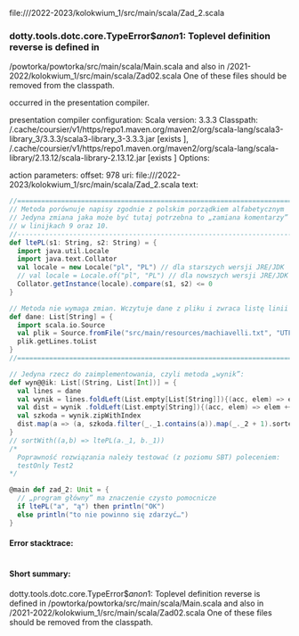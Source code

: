 file://<WORKSPACE>/2022-2023/kolokwium_1/src/main/scala/Zad_2.scala
### dotty.tools.dotc.core.TypeError$$anon$1: Toplevel definition reverse is defined in
  <WORKSPACE>/powtorka/powtorka/src/main/scala/Main.scala
and also in
  <WORKSPACE>/2021-2022/kolokwium_1/src/main/scala/Zad02.scala
One of these files should be removed from the classpath.

occurred in the presentation compiler.

presentation compiler configuration:
Scala version: 3.3.3
Classpath:
<HOME>/.cache/coursier/v1/https/repo1.maven.org/maven2/org/scala-lang/scala3-library_3/3.3.3/scala3-library_3-3.3.3.jar [exists ], <HOME>/.cache/coursier/v1/https/repo1.maven.org/maven2/org/scala-lang/scala-library/2.13.12/scala-library-2.13.12.jar [exists ]
Options:



action parameters:
offset: 978
uri: file://<WORKSPACE>/2022-2023/kolokwium_1/src/main/scala/Zad_2.scala
text:
```scala
//==========================================================================
// Metoda porównuje napisy zgodnie z polskim porządkiem alfabetycznym
// Jedyna zmiana jaka może być tutaj potrzebna to „zamiana komentarzy”
// w linijkach 9 oraz 10.
//--------------------------------------------------------------------------
def ltePL(s1: String, s2: String) = {
  import java.util.Locale
  import java.text.Collator
  val locale = new Locale("pl", "PL") // dla starszych wersji JRE/JDK
  // val locale = Locale.of("pl", "PL") // dla nowszych wersji JRE/JDK
  Collator.getInstance(locale).compare(s1, s2) <= 0
}

// Metoda nie wymaga zmian. Wczytuje dane z pliku i zwraca listę linii
def dane: List[String] = {
  import scala.io.Source
  val plik = Source.fromFile("src/main/resources/machiavelli.txt", "UTF-8")
  plik.getLines.toList
}
//==========================================================================

// Jedyna rzecz do zaimplementowania, czyli metoda „wynik”:
def wyn@@ik: List[(String, List[Int])] = {
  val lines = dane
  val wynik = lines.foldLeft(List.empty[List[String]]){(acc, elem) => elem.split("\\s+").toList +: acc}.foldLeft(List.empty[List[String]]){(acc, elem) => elem.map(_.filter(c => c.isLetter).toLowerCase) +: acc}
  val dist = wynik .foldLeft(List.empty[String]){(acc, elem) => elem ++ acc}.distinct
  val szkoda = wynik.zipWithIndex
  dist.map(a => (a, szkoda.filter(_._1.contains(a)).map(_._2 + 1).sorted)).sortWith {case ((word1, _), (word2, _)) => ltePL(word1, word2)}
}
// sortWith((a,b) => ltePL(a._1, b._1))
/*
  Poprawność rozwiązania należy testować (z poziomu SBT) poleceniem:
  testOnly Test2
*/

@main def zad_2: Unit = {
  // „program główny” ma znaczenie czysto pomocnicze
  if ltePL("a", "ą") then println("OK")
  else println("to nie powinno się zdarzyć…")
}

```



#### Error stacktrace:

```

```
#### Short summary: 

dotty.tools.dotc.core.TypeError$$anon$1: Toplevel definition reverse is defined in
  <WORKSPACE>/powtorka/powtorka/src/main/scala/Main.scala
and also in
  <WORKSPACE>/2021-2022/kolokwium_1/src/main/scala/Zad02.scala
One of these files should be removed from the classpath.